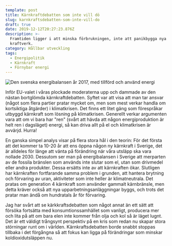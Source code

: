 ```yaml
---
template: post
title: Kärnkraftdebatten som inte vill dö
slug: karnkraftsdebatten-som-inte-vill-do
draft: true
date: 2019-12-12T20:27:23.876Z
description: >-
  Framtiden ligger i att minska förbrukningen, inte att panikbygga nya
  kraftverk.
category: Hållbar utveckling
tags:
  - Energipolitik
  - Kärnkraft
  - Förnybar energi
---
```

![Den svenska energibalansen år 2017, med tillförd och använd energi](/media/tillford-och-anvand-energi.jpg "Siffror och grafik från energimyndigheten")

Inför EU-valet i våras plockade moderaterna upp och dammade av den nästan bortglömda kärnkraftdebatten. Syftet var att visa att man tar ansvar (något som flera partier pratar mycket om, men som mest verkar handla om kortsiktiga åtgärder) i klimatkrisen. Det finns ett litet gäng som förespråkar utbyggd kärnkraft som lösning på klimatkrisen. Generellt verkar argumenten vara att om vi bara har "ren" (svårt att hävda att någon energiproduktion är helt ren i dagsläget) energi, så kan driva allt på el och klimatkrisen är avvärjd. Hurra!

En ganska simpel analys visar på flera stora hål i den teorin: För det första att det kommer ta 10-20 år att ens öppna någon ny kärnkraft i Sverige, det är alldeles för länge att vänta på förändring när våra utsläpp ska vara nollade 2030. Dessutom ser man på energibalansen i Sverige att merparten av de fossila bränslen som används inte slutar som el, utan som drivmedel eller andra produkter. Dessa ersätts inte av att kärnkraften ökar. Slutligen har kärnkraften fortfarande samma problem i grunden, att hantera brytning och förvaring av uran, aktiviteter som inte heller är klimatneutrala. Det pratas om generation 4 kärnkraft som använder gammalt kärnbränsle, men detta kräver också att nya upparbetningsanläggningar byggs, och trots det pratar man ändå om hundratals år för förvaring.

Jag har svårt att se kärkkraftsdebatten som något annat än ett sätt att försöka fortsätta med konsumtionssamhället som vanligt, producera mer och lita på att om bara elen inte kommer från olja och kol så är läget lugnt. Det är ett väldigt trångsynt perspektiv på en kris som redan nu skapar stora störningar runt om i världen. Kärnkraftsdebatten borde snabbt stoppas tillbaka i det förgångna så att fokus kan ligga på förändringar som minskar koldioxidutsläppen nu.
